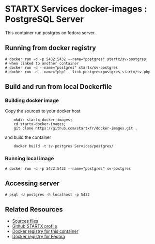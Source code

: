 # STARTX Services docker-images : PostgreSQL Server
This container run postgres on fedora server. 

## Running from docker registry

	# docker run -d -p 5432:5432 --name="postgres" startx/sv-postgres
	# when linked to another container
	# docker run -d --name="postgres" startx/sv-postgres
	# docker run -d --name="php" --link postgres:postgres startx/sv-php

## Build and run from local Dockerfile
### Building docker image
Copy the sources to your docker host 

        mkdir startx-docker-images; 
        cd startx-docker-images;
        git clone https://github.com/startxfr/docker-images.git .

and build the container

        docker build -t sv-postgres Services/postgres/

### Running local image

	# docker run -d -p 5432:5432 --name="postgres" sv-postgres

## Accessing server

	# psql -U postgres -h localhost -p 5432

## Related Resources
* [Sources files](https://github.com/startxfr/docker-images/tree/master/Services/postgres)
* [Github STARTX profile](https://github.com/startxfr/docker-images)
* [Docker registry for this container](https://registry.hub.docker.com/u/startx/sv-postgres/)
* [Docker registry for Fedora](https://registry.hub.docker.com/u/fedora/)
